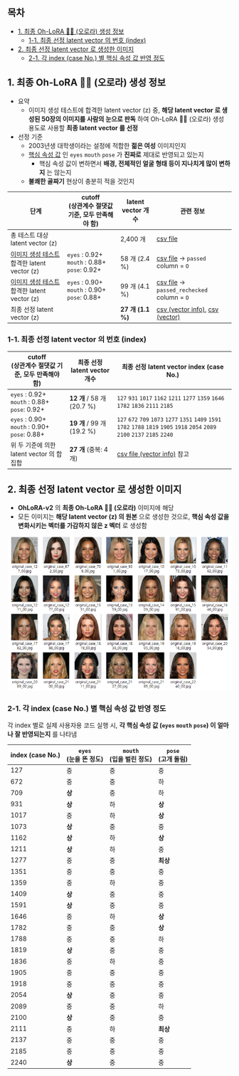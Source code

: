 ## 목차

* [1. 최종 Oh-LoRA 👱‍♀️ (오로라) 생성 정보](#1-최종-oh-lora--오로라-생성-정보)
  * [1-1. 최종 선정 latent vector 의 번호 (index)](#1-1-최종-선정-latent-vector-의-번호-index)
* [2. 최종 선정 latent vector 로 생성한 이미지](#2-최종-선정-latent-vector-로-생성한-이미지)
  * [2-1. 각 index (case No.) 별 핵심 속성 값 반영 정도](#2-1-각-index-case-no-별-핵심-속성-값-반영-정도)

## 1. 최종 Oh-LoRA 👱‍♀️ (오로라) 생성 정보

* 요약
  * 이미지 생성 테스트에 합격한 latent vector (z) 중, **해당 latent vector 로 생성된 50장의 이미지를 사람의 눈으로 판독** 하여 Oh-LoRA 👱‍♀️ (오로라) 생성 용도로 사용할 **최종 latent vector 를 선정**
* 선정 기준 
  * 2003년생 대학생이라는 설정에 적합한 **젊은 여성** 이미지인지
  * [핵심 속성 값](../../../2025_04_08_OhLoRA/stylegan_and_segmentation/README.md#2-핵심-속성-값) 인 ```eyes``` ```mouth``` ```pose``` 가 **진짜로** 제대로 반영되고 있는지
    * 핵심 속성 값이 변하면서 **배경, 전체적인 얼굴 형태 등이 지나치게 많이 변하지** 는 않는지 
  * **불쾌한 골짜기** 현상이 충분히 적을 것인지

| 단계                                                                                 | cutoff<br>(상관계수 절댓값 기준, 모두 만족해야 함)                             | latent vector 개수 | 관련 정보                                                                                         |
|------------------------------------------------------------------------------------|----------------------------------------------------------------|------------------|-----------------------------------------------------------------------------------------------|
| 총 테스트 대상 latent vector (z)                                                         |                                                                | 2,400 개          | [csv file](image_generation_report/test_result.csv)                                           |
| [이미지 생성 테스트](svm_train_report/img_generation_test_result.md) 합격한 latent vector (z) | ```eyes``` : 0.92+<br>```mouth``` : 0.88+<br>```pose```: 0.92+ | 58 개 (2.4 %)     | [csv file](image_generation_report/test_result.csv) → ```passed``` column = ```O```           |
| [이미지 생성 테스트](svm_train_report/img_generation_test_result.md) 합격한 latent vector (z) | ```eyes``` : 0.90+<br>```mouth``` : 0.90+<br>```pose```: 0.88+ | 99 개 (4.1 %)     | [csv file](image_generation_report/test_result.csv) → ```passed_rechecked``` column = ```O``` |
| 최종 선정 latent vector (z)                                                            |                                                                | **27 개 (1.1 %)** | [csv (vector info)](ohlora_w_group_names.csv), [csv (vector)](ohlora_z_vectors.csv)           |

### 1-1. 최종 선정 latent vector 의 번호 (index)

| cutoff<br>(상관계수 절댓값 기준, 모두 만족해야 함)                             | 최종 선정 latent vector 개수      | 최종 선정 latent vector index (case No.)                                                                                                                                                                          |
|----------------------------------------------------------------|-----------------------------|---------------------------------------------------------------------------------------------------------------------------------------------------------------------------------------------------------------|
| ```eyes``` : 0.92+<br>```mouth``` : 0.88+<br>```pose```: 0.92+ | **12 개** / 58 개<br>(20.7 %) | ```127``` ```931``` ```1017``` ```1162``` ```1211``` ```1277``` ```1359``` ```1646``` ```1782``` ```1836``` ```2111``` ```2185```                                                                             |
| ```eyes``` : 0.90+<br>```mouth``` : 0.90+<br>```pose```: 0.88+ | **19 개** / 99 개<br>(19.2 %) | ```127``` ```672``` ```709``` ```1073``` ```1277``` ```1351``` ```1409``` ```1591``` ```1782``` ```1788``` ```1819``` ```1905``` ```1918``` ```2054``` ```2089``` ```2100``` ```2137``` ```2185``` ```2240``` |
| 위 두 기준에 의한 latent vector 의 합집합                                 | **27 개** (중복: 4 개)          | [csv file (vector info)](ohlora_w_group_names.csv) 참고                                                                                                                                                         |

## 2. 최종 선정 latent vector 로 생성한 이미지

* **OhLoRA-v2** 의 **최종 Oh-LoRA 👱‍♀️ (오로라)** 이미지에 해당
* 모든 이미지는 **해당 latent vector (z) 의 원본** 으로 생성한 것으로, **핵심 속성 값을 변화시키는 벡터를 가감하지 않은 z 벡터** 로 생성함

![image](../../../images/250502_27.PNG)

### 2-1. 각 index (case No.) 별 핵심 속성 값 반영 정도

각 index 별로 실제 사용자용 코드 실행 시, **각 핵심 속성 값 (```eyes``` ```mouth``` ```pose```) 이 얼마나 잘 반영되는지** 를 나타냄

| index (case No.) | ```eyes```<br>(눈을 뜬 정도) | ```mouth```<br>(입을 벌린 정도) | ```pose```<br>(고개 돌림) |
|------------------|-------------------------|---------------------------|-----------------------|
| 127              | 중                       | 중                         | 중                     |
| 672              | 중                       | 중                         | 하                     |
| 709              | **상**                   | 중                         | 하                     |
| 931              | **상**                   | 하                         | **상**                 |
| 1017             | 중                       | 하                         | **상**                 |
| 1073             | **상**                   | 중                         | 중                     |
| 1162             | **상**                   | 하                         | **상**                 |
| 1211             | **상**                   | 하                         | 중                     |
| 1277             | 중                       | 중                         | **최상**                |
| 1351             | 중                       | 중                         | 중                     |
| 1359             | 중                       | 하                         | 중                     |
| 1409             | **상**                   | 중                         | 중                     |
| 1591             | **상**                   | 중                         | 중                     |
| 1646             | 중                       | 하                         | **상**                 |
| 1782             | 중                       | 중                         | **상**                 |
| 1788             | 중                       | 중                         | 하                     |
| 1819             | **상**                   | 중                         | 중                     |
| 1836             | 중                       | 하                         | 중                     |
| 1905             | 중                       | 중                         | 중                     |
| 1918             | 중                       | 중                         | 중                     |
| 2054             | **상**                   | 중                         | 중                     |
| 2089             | 중                       | 중                         | 하                     |
| 2100             | **상**                   | 중                         | 중                     |
| 2111             | 중                       | 하                         | **최상**                |
| 2137             | 중                       | 중                         | 중                     |
| 2185             | 중                       | 중                         | 중                     |
| 2240             | **상**                   | 중                         | 중                     |